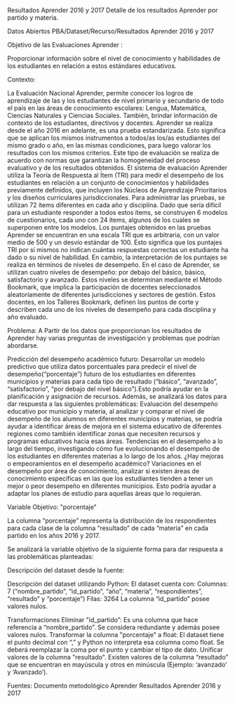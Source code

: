 Resultados Aprender 2016 y 2017
Detalle de los resultados Aprender por partido y materia.

Datos Abiertos PBA/Dataset/Recurso/Resultados Aprender 2016 y 2017


Objetivo de las Evaluaciones Aprender :

Proporcionar información sobre el nivel de conocimiento y habilidades de los estudiantes en relación a estos estándares educativos.

Contexto: 

La Evaluación Nacional Aprender, permite conocer los logros de aprendizaje de las y los estudiantes de nivel primario y secundario de todo el país en las áreas de conocimiento escolares: Lengua, Matemática, Ciencias Naturales y Ciencias Sociales. También, brindar información de contexto de los estudiantes, directivos y docentes.
Aprender se realiza desde el año 2016 en adelante, es una prueba estandarizada. Esto significa que se aplican los mismos instrumentos a todos/as los/as estudiantes del mismo grado o año, en las mismas condiciones, para luego valorar los resultados con los mismos criterios. Este tipo de evaluación se realiza de acuerdo con normas que garantizan la homogeneidad del proceso evaluativo y de los resultados obtenidos.
El sistema de evaluación Aprender utiliza la Teoría de Respuesta al Ítem (TRI) para medir el desempeño de los estudiantes en relación a un conjunto de conocimientos y habilidades previamente definidos, que incluyen los Núcleos de Aprendizaje Prioritarios y los diseños curriculares jurisdiccionales.
Para administrar las pruebas, se utilizan 72 ítems diferentes en cada año y disciplina. Dado que sería difícil para un estudiante responder a todos estos ítems, se construyen 6 modelos de cuestionarios, cada uno con 24 ítems, algunos de los cuales se superponen entre los modelos.
Los puntajes obtenidos en las pruebas Aprender se encuentran en una escala TRI que es arbitraria, con un valor medio de 500 y un desvío estándar de 100. Esto significa que los puntajes TRI por sí mismos no indican cuántas respuestas correctas un estudiante ha dado o su nivel de habilidad. En cambio, la interpretación de los puntajes se realiza en términos de niveles de desempeño. En el caso de Aprender, se utilizan cuatro niveles de desempeño: por debajo del básico, básico, satisfactorio y avanzado. Estos niveles se determinan mediante el Método Bookmark, que implica la participación de docentes seleccionados aleatoriamente de diferentes jurisdicciones y sectores de gestión. Estos docentes, en los Talleres Bookmark, definen los puntos de corte y describen cada uno de los niveles de desempeño para cada disciplina y año evaluado.

Problema: 
A Partir de los datos que proporcionan los resultados de Aprender hay varias preguntas de investigación y problemas que podrían abordarse.

Predicción del desempeño académico futuro: Desarrollar un modelo predictivo que utiliza datos porcentuales para predecir el nivel de desempeño(“porcentaje”) futuro de los estudiantes en diferentes municipios y materias para cada tipo de resultado (“básico”, “avanzado”, “satisfactorio”, “por debajo del nivel básico”).Esto podría ayudar en la planificación y asignación de recursos. Además, se analizará los datos para dar respuesta a las siguientes problemáticas: 
Evaluación del desempeño educativo por municipio y materia, al analizar y comparar el nivel de desempeño de los alumnos en diferentes municipios y materias, se podría ayudar a identificar áreas de mejora en el sistema educativo de diferentes regiones como también identificar zonas que necesiten recursos y programas educativos hacia esas áreas.
Tendencias en el desempeño a lo largo del tiempo, investigando cómo fue evolucionando el desempeño de los estudiantes en diferentes materias a lo largo de los años. ¿Hay mejoras o empeoramientos en el desempeño académico?
Variaciones en el desempeño por área de conocimiento, analizar si existen áreas de conocimiento específicas en las que los estudiantes tienden a tener un mejor o peor desempeño en diferentes municipios. Esto podría ayudar a adaptar los planes de estudio para aquellas áreas que lo requieran.


Variable Objetivo: "porcentaje"

La columna “porcentaje” representa la distribución de los respondientes para cada clase de la columna “resultado” de cada “materia” en cada partido en los años 2016 y 2017.

Se analizará la variable objetivo de la siguiente forma para dar respuesta a las problemáticas planteadas: 


Descripción del dataset desde la fuente:


Descripción del dataset utilizando Python:
El dataset cuenta con:
Columnas: 7 (“nombre_partido”, “id_partido”, “año”, “materia”, “respondientes”, “resultado” y “porcentaje”)
Filas: 3264
La columna “id_partido” posee valores nulos.


Transformaciones
Eliminar "id_partido”: Es una columna que hace referencia a “nombre_partido”. Se considera redundante y además posee valores nulos.
Transformar la columna "porcentaje" a float: El dataset tiene el punto decimal con “,” y Python no interpreta esa columna como float. Se deberá reemplazar la coma por el punto y cambiar el tipo de dato.
Unificar valores de la columna "resultado". Existen valores de la columna “resultado” que se encuentran en mayúscula y otros en minúscula (Ejemplo: ‘avanzado’ y ‘Avanzado’).



Fuentes: 
Documento metodológico Aprender
Resultados Aprender 2016 y 2017
